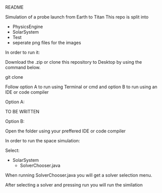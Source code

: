README

Simulation of a probe launch from Earth to Titan
This repo is split into 

- PhysicsEngine
- SolarSystem
- Test
- seperate png files for the images


In order to run it:

Download the .zip or clone this repository to Desktop by using the command below.

git clone <github repository link>


Follow option A to run using Terminal or cmd and option B to run using an IDE or code compiler


Option A:

TO BE WRITTEN






Option B:

Open the folder using your preffered IDE or code compiler


In order to run the space simulation:

Select:
- SolarSystem
    - SolverChooser.java

When running SolverChooser.java you will get a solver selection menu.

After selecting a solver and pressing run you will run the similation


